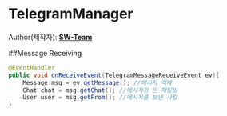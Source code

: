 # TelegramManager
  
Author(제작자): **[SW-Team](https://github.com/SW-Team)**  

##Message Receiving
``` java
@EventHandler
public void onReceiveEvent(TelegramMessageReceiveEvent ev){
    Message msg = ev.getMessage(); //메시지 객체
    Chat chat = msg.getChat(); //메시지가 온 채팅방
    User user = msg.getFrom(); //메시지를 보낸 사람
}
```